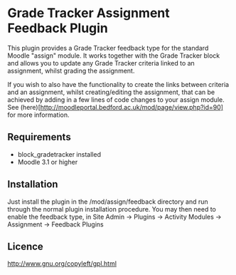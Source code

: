 # Grade Tracker Assignment Feedback Plugin

This plugin provides a Grade Tracker feedback type for the standard Moodle "assign" module. It works together with the Grade Tracker block and allows you to update any Grade Tracker criteria linked to an assignment, whilst grading the assignment.

If you wish to also have the functionality to create the links between criteria and an assignment, whilst creating/editing the assignment, that can be achieved by adding in a few lines of code changes to your assign module. See (here)[http://moodleportal.bedford.ac.uk/mod/page/view.php?id=90] for more information.

Requirements
------------
- block_gradetracker installed
- Moodle 3.1 or higher

Installation
------------
Just install the plugin in the /mod/assign/feedback directory and run through the normal plugin installation procedure.
You may then need to enable the feedback type, in Site Admin -> Plugins -> Activity Modules -> Assignment -> Feedback Plugins

Licence
------------
http://www.gnu.org/copyleft/gpl.html

